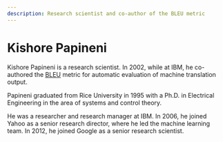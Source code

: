 ```yaml
---
description: Research scientist and co-author of the BLEU metric
---
```

# Kishore Papineni
Kishore Papineni is a research scientist. In 2002, while at IBM, he co-authored the [BLEU](/metrics/bleu.md) metric 
for automatic evaluation of machine translation output.  

Papineni graduated from Rice University in 1995 with a Ph.D. in Electrical Engineering 
in the area of systems and control theory.

He was a researcher and research manager at IBM.
In 2006, he joined Yahoo as a senior research director, where he led the machine learning team.
In 2012, he joined Google as a senior research scientist. 
